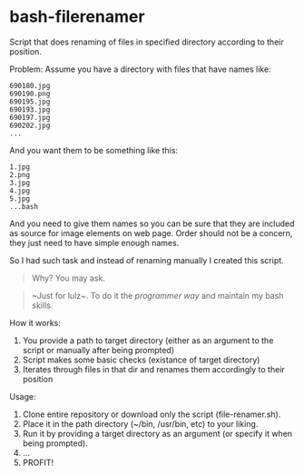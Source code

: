 # bash-filerenamer
Script that does renaming of files in specified directory according to their position.

Problem:
Assume you have a directory with files that have names like:
```
690180.jpg
690190.png
690195.jpg
690193.jpg
690197.jpg
690202.jpg
...
```
And you want them to be something like this:
```
1.jpg
2.png
3.jpg
4.jpg
5.jpg
...bash
```

And you need to give them names so you can be sure that they are included as source for image elements on web page. Order should not be a concern, they just need to have simple enough names. 

So I had such task and instead of renaming manually I created this script. 
> Why? You may ask.

> ~Just for lulz~. To do it the _programmer way_ and maintain my bash skills.

How it works:
1) You provide a path to target directory (either as an argument to the script or manually after being prompted)
2) Script makes some basic checks (existance of target directory) 
3) Iterates through files in that dir and renames them accordingly to their position 

Usage: 
1. Clone entire repository or download only the script (file-renamer.sh). 
2. Place it in the path directory (~/bin, /usr/bin, etc) to your liking.
3. Run it by providing a target directory as an argument (or specify it when being prompted).
4. ...
5. PROFIT!
